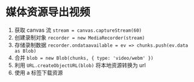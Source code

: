 # 媒体资源导出视频

1. 获取 canvas 流 `stream = canvas.captureStream(60)`
2. 创建录制对象 `recorder = new MediaRecorder(stream)`
3. 存储录制数据 `recorder.ondataavailable = ev => chunks.push(ev.data as Blob)`
4. 合并 `blob = new Blob(chunks, { type: 'video/webm' })`
5. 利用 `URL.createObjectURL(blob)` 将本地资源转换为 url
6. 使用 a 标签下载资源

